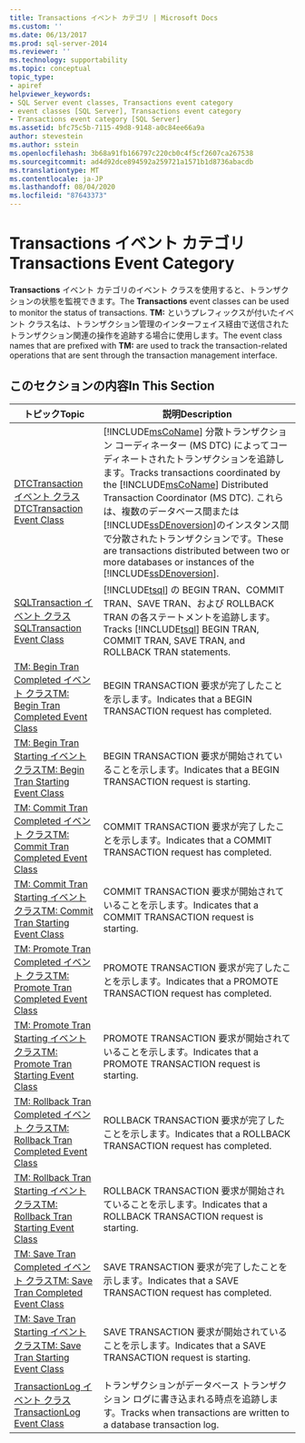 ```yaml
---
title: Transactions イベント カテゴリ | Microsoft Docs
ms.custom: ''
ms.date: 06/13/2017
ms.prod: sql-server-2014
ms.reviewer: ''
ms.technology: supportability
ms.topic: conceptual
topic_type:
- apiref
helpviewer_keywords:
- SQL Server event classes, Transactions event category
- event classes [SQL Server], Transactions event category
- Transactions event category [SQL Server]
ms.assetid: bfc75c5b-7115-49d8-9148-a0c84ee66a9a
author: stevestein
ms.author: sstein
ms.openlocfilehash: 3b68a91fb166797c220cb0c4f5cf2607ca267538
ms.sourcegitcommit: ad4d92dce894592a259721a1571b1d8736abacdb
ms.translationtype: MT
ms.contentlocale: ja-JP
ms.lasthandoff: 08/04/2020
ms.locfileid: "87643373"
---
```

# <a name="transactions-event-category"></a><span data-ttu-id="5082a-102">Transactions イベント カテゴリ</span><span class="sxs-lookup"><span data-stu-id="5082a-102">Transactions Event Category</span></span>
  <span data-ttu-id="5082a-103">**Transactions** イベント カテゴリのイベント クラスを使用すると、トランザクションの状態を監視できます。</span><span class="sxs-lookup"><span data-stu-id="5082a-103">The **Transactions** event classes can be used to monitor the status of transactions.</span></span> <span data-ttu-id="5082a-104">**TM:** というプレフィックスが付いたイベント クラス名は、トランザクション管理のインターフェイス経由で送信されたトランザクション関連の操作を追跡する場合に使用します。</span><span class="sxs-lookup"><span data-stu-id="5082a-104">The event class names that are prefixed with **TM:** are used to track the transaction-related operations that are sent through the transaction management interface.</span></span>  
  
## <a name="in-this-section"></a><span data-ttu-id="5082a-105">このセクションの内容</span><span class="sxs-lookup"><span data-stu-id="5082a-105">In This Section</span></span>  
  
|<span data-ttu-id="5082a-106">トピック</span><span class="sxs-lookup"><span data-stu-id="5082a-106">Topic</span></span>|<span data-ttu-id="5082a-107">説明</span><span class="sxs-lookup"><span data-stu-id="5082a-107">Description</span></span>|  
|-----------|-----------------|  
|[<span data-ttu-id="5082a-108">DTCTransaction イベント クラス</span><span class="sxs-lookup"><span data-stu-id="5082a-108">DTCTransaction Event Class</span></span>](dtctransaction-event-class.md)|<span data-ttu-id="5082a-109">[!INCLUDE[msCoName](../../includes/msconame-md.md)] 分散トランザクション コーディネーター (MS DTC) によってコーディネートされたトランザクションを追跡します。</span><span class="sxs-lookup"><span data-stu-id="5082a-109">Tracks transactions coordinated by the [!INCLUDE[msCoName](../../includes/msconame-md.md)] Distributed Transaction Coordinator (MS DTC).</span></span> <span data-ttu-id="5082a-110">これらは、複数のデータベース間または [!INCLUDE[ssDEnoversion](../../includes/ssdenoversion-md.md)]のインスタンス間で分散されたトランザクションです。</span><span class="sxs-lookup"><span data-stu-id="5082a-110">These are transactions distributed between two or more databases or instances of the [!INCLUDE[ssDEnoversion](../../includes/ssdenoversion-md.md)].</span></span>|  
|[<span data-ttu-id="5082a-111">SQLTransaction イベント クラス</span><span class="sxs-lookup"><span data-stu-id="5082a-111">SQLTransaction Event Class</span></span>](sqltransaction-event-class.md)|<span data-ttu-id="5082a-112">[!INCLUDE[tsql](../../includes/tsql-md.md)] の BEGIN TRAN、COMMIT TRAN、SAVE TRAN、および ROLLBACK TRAN の各ステートメントを追跡します。</span><span class="sxs-lookup"><span data-stu-id="5082a-112">Tracks [!INCLUDE[tsql](../../includes/tsql-md.md)] BEGIN TRAN, COMMIT TRAN, SAVE TRAN, and ROLLBACK TRAN statements.</span></span>|  
|[<span data-ttu-id="5082a-113">TM: Begin Tran Completed イベント クラス</span><span class="sxs-lookup"><span data-stu-id="5082a-113">TM: Begin Tran Completed Event Class</span></span>](tm-begin-tran-completed-event-class.md)|<span data-ttu-id="5082a-114">BEGIN TRANSACTION 要求が完了したことを示します。</span><span class="sxs-lookup"><span data-stu-id="5082a-114">Indicates that a BEGIN TRANSACTION request has completed.</span></span>|  
|[<span data-ttu-id="5082a-115">TM: Begin Tran Starting イベント クラス</span><span class="sxs-lookup"><span data-stu-id="5082a-115">TM: Begin Tran Starting Event Class</span></span>](tm-begin-tran-starting-event-class.md)|<span data-ttu-id="5082a-116">BEGIN TRANSACTION 要求が開始されていることを示します。</span><span class="sxs-lookup"><span data-stu-id="5082a-116">Indicates that a BEGIN TRANSACTION request is starting.</span></span>|  
|[<span data-ttu-id="5082a-117">TM: Commit Tran Completed イベント クラス</span><span class="sxs-lookup"><span data-stu-id="5082a-117">TM: Commit Tran Completed Event Class</span></span>](tm-commit-tran-completed-event-class.md)|<span data-ttu-id="5082a-118">COMMIT TRANSACTION 要求が完了したことを示します。</span><span class="sxs-lookup"><span data-stu-id="5082a-118">Indicates that a COMMIT TRANSACTION request has completed.</span></span>|  
|[<span data-ttu-id="5082a-119">TM: Commit Tran Starting イベント クラス</span><span class="sxs-lookup"><span data-stu-id="5082a-119">TM: Commit Tran Starting Event Class</span></span>](tm-commit-tran-starting-event-class.md)|<span data-ttu-id="5082a-120">COMMIT TRANSACTION 要求が開始されていることを示します。</span><span class="sxs-lookup"><span data-stu-id="5082a-120">Indicates that a COMMIT TRANSACTION request is starting.</span></span>|  
|[<span data-ttu-id="5082a-121">TM: Promote Tran Completed イベント クラス</span><span class="sxs-lookup"><span data-stu-id="5082a-121">TM: Promote Tran Completed Event Class</span></span>](tm-promote-tran-completed-event-class.md)|<span data-ttu-id="5082a-122">PROMOTE TRANSACTION 要求が完了したことを示します。</span><span class="sxs-lookup"><span data-stu-id="5082a-122">Indicates that a PROMOTE TRANSACTION request has completed.</span></span>|  
|[<span data-ttu-id="5082a-123">TM: Promote Tran Starting イベント クラス</span><span class="sxs-lookup"><span data-stu-id="5082a-123">TM: Promote Tran Starting Event Class</span></span>](tm-promote-tran-starting-event-class.md)|<span data-ttu-id="5082a-124">PROMOTE TRANSACTION 要求が開始されていることを示します。</span><span class="sxs-lookup"><span data-stu-id="5082a-124">Indicates that a PROMOTE TRANSACTION request is starting.</span></span>|  
|[<span data-ttu-id="5082a-125">TM: Rollback Tran Completed イベント クラス</span><span class="sxs-lookup"><span data-stu-id="5082a-125">TM: Rollback Tran Completed Event Class</span></span>](tm-rollback-tran-completed-event-class.md)|<span data-ttu-id="5082a-126">ROLLBACK TRANSACTION 要求が完了したことを示します。</span><span class="sxs-lookup"><span data-stu-id="5082a-126">Indicates that a ROLLBACK TRANSACTION request has completed.</span></span>|  
|[<span data-ttu-id="5082a-127">TM: Rollback Tran Starting イベント クラス</span><span class="sxs-lookup"><span data-stu-id="5082a-127">TM: Rollback Tran Starting Event Class</span></span>](tm-rollback-tran-starting-event-class.md)|<span data-ttu-id="5082a-128">ROLLBACK TRANSACTION 要求が開始されていることを示します。</span><span class="sxs-lookup"><span data-stu-id="5082a-128">Indicates that a ROLLBACK TRANSACTION request is starting.</span></span>|  
|[<span data-ttu-id="5082a-129">TM: Save Tran Completed イベント クラス</span><span class="sxs-lookup"><span data-stu-id="5082a-129">TM: Save Tran Completed Event Class</span></span>](tm-save-tran-completed-event-class.md)|<span data-ttu-id="5082a-130">SAVE TRANSACTION 要求が完了したことを示します。</span><span class="sxs-lookup"><span data-stu-id="5082a-130">Indicates that a SAVE TRANSACTION request has completed.</span></span>|  
|[<span data-ttu-id="5082a-131">TM: Save Tran Starting イベント クラス</span><span class="sxs-lookup"><span data-stu-id="5082a-131">TM: Save Tran Starting Event Class</span></span>](tm-save-tran-starting-event-class.md)|<span data-ttu-id="5082a-132">SAVE TRANSACTION 要求が開始されていることを示します。</span><span class="sxs-lookup"><span data-stu-id="5082a-132">Indicates that a SAVE TRANSACTION request is starting.</span></span>|  
|[<span data-ttu-id="5082a-133">TransactionLog イベント クラス</span><span class="sxs-lookup"><span data-stu-id="5082a-133">TransactionLog Event Class</span></span>](transactionlog-event-class.md)|<span data-ttu-id="5082a-134">トランザクションがデータベース トランザクション ログに書き込まれる時点を追跡します。</span><span class="sxs-lookup"><span data-stu-id="5082a-134">Tracks when transactions are written to a database transaction log.</span></span>|  
  
  
